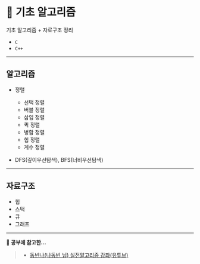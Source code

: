 # 📃 기초 알고리즘

기초 알고리즘 + 자료구조 정리

- `C`
- `C++`

---

## 알고리즘

- 정렬

  - 선택 정렬
  - 버블 정렬
  - 삽입 정렬
  - 퀵 정렬
  - 병합 정렬
  - 힙 정렬
  - 계수 정렬

- DFS(깊이우선탐색), BFS(너비우선탐색)

---

## 자료구조

- 힙
- 스택
- 큐
- 그래프

---

<strong>🌈 공부에 참고한...</strong>

> - [동빈나(나동빈 님) 실전알고리즘 강좌(유튜브)](https://www.youtube.com/watch?v=qQ5iLNjpxSk&list=PLRx0vPvlEmdDHxCvAQS1_6XV4deOwfVrz&index=1)
